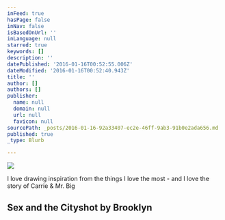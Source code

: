 ```yaml
---
inFeed: true
hasPage: false
inNav: false
isBasedOnUrl: ''
inLanguage: null
starred: true
keywords: []
description: ''
datePublished: '2016-01-16T00:52:55.006Z'
dateModified: '2016-01-16T00:52:40.943Z'
title: ''
author: []
authors: []
publisher:
  name: null
  domain: null
  url: null
  favicon: null
sourcePath: _posts/2016-01-16-92a33407-ec2e-46ff-9ab3-91b0e2ada656.md
published: true
_type: Blurb

---
```

![](https://s3-us-west-2.amazonaws.com/the-grid-img/p/a498ae68651c67247b5387b2dd993bb38769ce10.jpg)

I love drawing inspiration from the things I love the most - and I love the story of Carrie & Mr. Big

## Sex and the City**shot by Brooklyn**